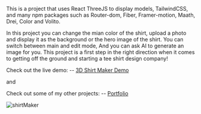 This is a project that uses React ThreeJS to display models, TailwindCSS, and many npm packages such as Router-dom, Fiber, Framer-motion, Maath, Drei, Color and Volito.

In this project you can change the mian color of the shirt, upload a photo and display it as the background or the hero image of the shirt. You can switch between main and edit mode, And you can ask AI to generate an image for you. 
This project is a first step in the right direction when it comes to getting off the ground and starting a tee shirt design company!

Check out the live demo:
-- [3D Shirt Maker Demo](https://customshirts.kershdigital.com)

and

Check out some of my other projects:
-- [Portfolio](https://portfolio.kershdigital.com)

![shirtMaker](https://github.com/theElephants/React_3D_Shirt_Maker/assets/50935468/71f5a31e-6fd8-4f1d-bb92-4d118c1a5b79)
